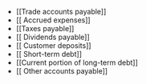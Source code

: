 -   [[Trade accounts payable]]
-  [[ Accrued expenses]]
-   [[Taxes payable]]
-  [[ Dividends payable]]
-  [[ Customer deposits]]
-  [[ Short-term debt]]
-   [[Current portion of long-term debt]]
-  [[ Other accounts payable]]